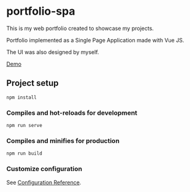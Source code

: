 # portfolio-spa

This is my web portfolio created to showcase my projects.

Portfolio implemented as a Single Page Application made with Vue JS.

The UI was also designed by myself.

[Demo](https://yalandr.github.io/portfolio/)

## Project setup
```
npm install
```

### Compiles and hot-reloads for development
```
npm run serve
```

### Compiles and minifies for production
```
npm run build
```

### Customize configuration
See [Configuration Reference](https://cli.vuejs.org/config/).
